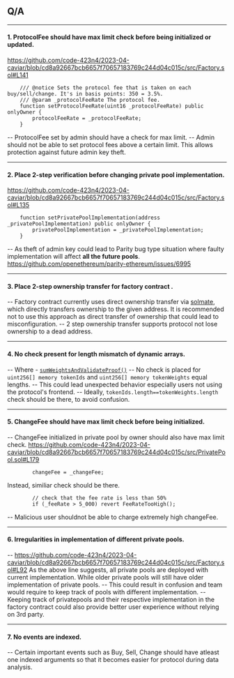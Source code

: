 ## Q/A 
---
#### 1. ProtocolFee should have max limit check before being initialized or updated.
https://github.com/code-423n4/2023-04-caviar/blob/cd8a92667bcb6657f70657183769c244d04c015c/src/Factory.sol#L141
```
    /// @notice Sets the protocol fee that is taken on each buy/sell/change. It's in basis points: 350 = 3.5%.
    /// @param _protocolFeeRate The protocol fee.
    function setProtocolFeeRate(uint16 _protocolFeeRate) public onlyOwner {
        protocolFeeRate = _protocolFeeRate;
    }
```
-- ProtocolFee set by admin should have a check for max limit. 
-- Admin should not be able to set protocol fees above a certain limit. This allows protection against future admin key theft. 

---

#### 2. Place 2-step verification before changing private pool implementation.
https://github.com/code-423n4/2023-04-caviar/blob/cd8a92667bcb6657f70657183769c244d04c015c/src/Factory.sol#L135 
```
    function setPrivatePoolImplementation(address _privatePoolImplementation) public onlyOwner {
        privatePoolImplementation = _privatePoolImplementation;
    }
```
-- As theft of admin key could lead to Parity bug type situation where faulty implementation will affect **all the future pools**.
https://github.com/openethereum/parity-ethereum/issues/6995

---

#### 3. Place 2-step ownership transfer for factory contract .
-- Factory contract currently uses direct ownership transfer via [solmate](https://github.com/transmissions11/solmate/blob/1b3adf677e7e383cc684b5d5bd441da86bf4bf1c/src/auth/Owned.sol), which directly transfers ownership to the given address. It is recommended not to use this approach as direct transfer of ownership that could lead to misconfiguration.
-- 2 step ownership transfer supports protocol not lose ownership to a dead address.

---

#### 4. No check present for length mismatch of dynamic arrays.
-- Where - [`sumWeightsAndValidateProof()`](https://github.com/code-423n4/2023-04-caviar/blob/cd8a92667bcb6657f70657183769c244d04c015c/src/PrivatePool.sol#L661-L687)
-- No check is placed for `uint256[] memory tokenIds` and `uint256[] memory tokenWeights` equal lengths. 
-- This could lead unexpected behavior especially users not using the protocol's frontend. 
-- Ideally, `tokenIds.length==tokenWeights.length` check should be there, to avoid confusion. 

---

#### 5. ChangeFee should have max limit check before being initialized.
-- ChangeFee initialized in private pool by owner should also have max limit check. 
https://github.com/code-423n4/2023-04-caviar/blob/cd8a92667bcb6657f70657183769c244d04c015c/src/PrivatePool.sol#L179
```
        changeFee = _changeFee;
```

Instead, similiar check should be there.
```
        // check that the fee rate is less than 50%
        if (_feeRate > 5_000) revert FeeRateTooHigh();
```
-- Malicious user shouldnot be able to charge extremely high changeFee. 

---

#### 6. Irregularities in implementation of different private pools. 
-- https://github.com/code-423n4/2023-04-caviar/blob/cd8a92667bcb6657f70657183769c244d04c015c/src/Factory.sol#L92
 As the above line suggests, all private pools are deployed with current implementation. While older private pools will still have older implementation of private pools. 
-- This could result in confusion and team would require to keep track of pools with different implementation. 
-- Keeping track of privatepools and their respective implementation in the factory contract could also provide better user experience without relying on 3rd party. 

---

#### 7. No events are indexed. 
-- Certain important events such as Buy, Sell, Change should have atleast one indexed arguments so that it becomes easier for protocol during data analysis. 

